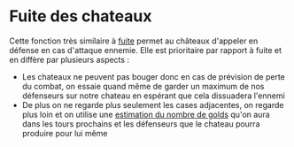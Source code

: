 # Fuite des chateaux

Cette fonction très similaire à [fuite](../stages/fuite.md) permet au châteaux d'appeler en défense en cas d'attaque ennemie.
Elle est prioritaire par rapport à fuite et en diffère par plusieurs aspects :

- Les chateaux ne peuvent pas bouger donc en cas de prévision de perte du combat, on essaie quand même de garder un maximum de nos défenseurs sur notre chateau en espérant que cela dissuadera l'ennemi
- De plus on ne regarde plus seulement les cases adjacentes, on regarde plus loin et on utilise une [estimation du nombre de golds](../annexes/estimation_gold.md) qu'on aura dans les tours prochains et les défenseurs que le chateau pourra produire pour lui même
